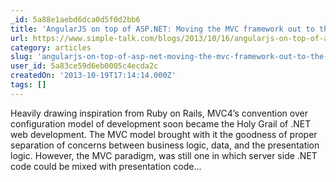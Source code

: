 ```yaml
---
_id: 5a88e1aebd6dca0d5f0d2bb6
title: 'AngularJS on top of ASP.NET: Moving the MVC framework out to the browser'
url: https://www.simple-talk.com/blogs/2013/10/16/angularjs-on-top-of-asp-net-moving-the-mvc-framework-out-to-the-browser/
category: articles
slug: 'angularjs-on-top-of-asp-net-moving-the-mvc-framework-out-to-the-browser'
user_id: 5a83ce59d6eb0005c4ecda2c
createdOn: '2013-10-19T17:14:14.000Z'
tags: []
---
```


Heavily drawing inspiration from Ruby on Rails, MVC4’s convention over configuration model of development soon became the Holy Grail of .NET web development. The MVC model brought with it the goodness of proper separation of concerns between business logic, data, and the presentation logic. However, the MVC paradigm, was still one in which server side .NET code could be mixed with presentation code...
